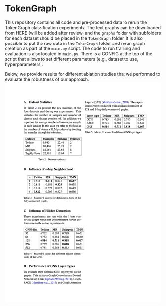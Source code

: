 # TokenGraph

This repository contains all code and pre-processed data to rerun the TokenGraph classification experiments. The text
graphs can be downloaded from HERE (will be added after review)
and the `graphs` folder with subfolders for each dataset should be placed in the
`TokenGraph` folder. It is also possible to put the raw data in the `TokenGraph` folder and rerun graph creation as
part of the `main.py` script. The code to run training and evaluation is also located in `main.py`. There is a CONFIG
at the top of the script that allows to set different parameters (e.g., dataset to use, hyperparameters).


Below, we provide results for different ablation studies that we performed to evaluate the robustness of our approach.
![ablation study results](appendix/ablation.png)